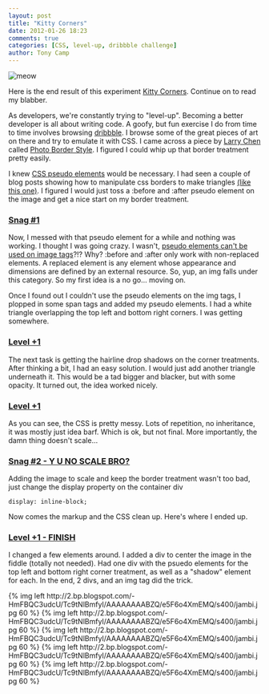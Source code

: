 ```yaml
---
layout: post
title: "Kitty Corners"
date: 2012-01-26 18:23
comments: true
categories: [CSS, level-up, dribbble challenge]
author: Tony Camp
---
```


<div id="centerer">
    <div class="corners">
        <div class="shadow">
            <img src="http://www.placekitten.com/256/300" alt="meow" />
        </div>
    </div>
</div>

Here is the end result of this experiment <a href="http://jsfiddle.net/tonyjcamp/rATuB/18/" target="_new">Kitty Corners</a>. Continue on to read my blabber.

As developers, we're constantly trying to "level-up". Becoming a better developer is all about writing code. A goofy, but fun exercise I do from time to time involves browsing <a href="http://www.dribbble.com" target="_new"/>dribbble</a>. I browse some of the great pieces of art on there and try to emulate it with CSS. I came across a piece by <a href="http://dribbble.com/larrychen" target="_new">Larry Chen</a> called <a href="http://dribbble.com/shots/118282-Photo-Border-Style" target="_new">Photo Border Style</a>. I figured I could whip up that border treatment pretty easily.

I knew <a href="http://css-tricks.com/pseudo-element-roundup/" target="_new">CSS pseudo elements</a> would be necessary. I had seen a couple of blog posts showing how to manipulate css borders to make triangles <a href="http://www.russellheimlich.com/blog/pure-css-shapes-triangles-delicious-logo-and-hearts/" target="_new">(like this one)</a>. I figured I would just toss a :before and :after pseudo element on the image and get a nice start on my border treatment. 

### <a href="http://jsfiddle.net/tonyjcamp/rATuB/" target="_new">Snag #1</a>

Now, I messed with that pseudo element for a while and nothing was working. I thought I was going crazy. I wasn't, <a href="http://stackoverflow.com/questions/6949148/css-after-not-adding-content-to-certain-elements/6949190#6949190" target="_blank">pseudo elements can't be used on image tags</a>?!? Why? :before and :after only work with non-replaced elements. A replaced element is any element whose appearance and dimensions are defined by an external resource. So, yup, an img falls under this category. So my first idea is a no go... moving on.

Once I found out I couldn't use the pseudo elements on the img tags, I plopped in some span tags and added my pseudo elements. I had a white triangle overlapping the top left and bottom right corners. I was getting somewhere.

### <a href="http://jsfiddle.net/tonyjcamp/5J2LZ/1/" target="_new">Level +1</a>

The next task is getting the hairline drop shadows on the corner treatments. After thinking a bit, I had an easy solution. I would just add another triangle underneath it. This would be a tad bigger and blacker, but with some opacity. It turned out, the idea worked nicely.

### <a href="http://jsfiddle.net/tonyjcamp/rATuB/2/" target="_new">Level +1</a>

As you can see, the CSS is pretty messy. Lots of repetition, no inheritance, it was mostly just idea barf. Which is ok, but not final. More importantly, the damn thing doesn't scale...

### <a href="http://jsfiddle.net/tonyjcamp/x9knt/" target="_new">Snag #2 - Y U NO SCALE BRO?</a>

Adding the image to scale and keep the border treatment wasn't too bad, just change the display property on the container div
```
display: inline-block;
```

Now comes the markup and the CSS clean up. Here's where I ended up.

### <a href="http://jsfiddle.net/tonyjcamp/rATuB/18/" target="_new">Level +1 - FINISH</a>

I changed a few elements around. I added a div to center the image in the fiddle (totally not needed). Had one div with the psuedo elements for the top left and bottom right corner treatment, as well as a "shadow" element for each. In the end, 2 divs, and an img tag did the trick.

<div class="clearfix">
{% img left http://2.bp.blogspot.com/-HmFBQC3udcU/Tc9tNlBmfyI/AAAAAAAABZQ/e5F6o4XmEMQ/s400/jambi.jpg 60 %}
{% img left http://2.bp.blogspot.com/-HmFBQC3udcU/Tc9tNlBmfyI/AAAAAAAABZQ/e5F6o4XmEMQ/s400/jambi.jpg 60 %}	
{% img left http://2.bp.blogspot.com/-HmFBQC3udcU/Tc9tNlBmfyI/AAAAAAAABZQ/e5F6o4XmEMQ/s400/jambi.jpg 60 %}
{% img left http://2.bp.blogspot.com/-HmFBQC3udcU/Tc9tNlBmfyI/AAAAAAAABZQ/e5F6o4XmEMQ/s400/jambi.jpg 60 %}
{% img left http://2.bp.blogspot.com/-HmFBQC3udcU/Tc9tNlBmfyI/AAAAAAAABZQ/e5F6o4XmEMQ/s400/jambi.jpg 60 %}
</div><!-- / -->

